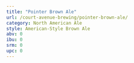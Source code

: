 ```yaml
---
title: "Pointer Brown Ale"
url: /court-avenue-brewing/pointer-brown-ale/
category: North American Ale
style: American-Style Brown Ale
abv: 0
ibu: 0
srm: 0
upc: 0
---
```


